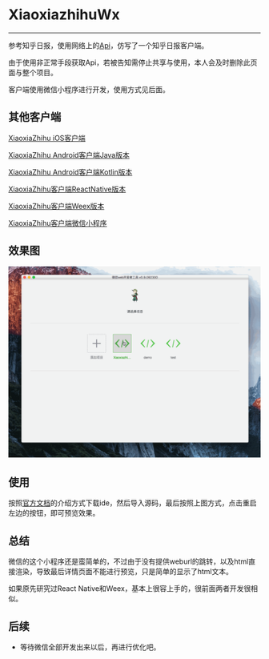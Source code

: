 # XiaoxiazhihuWx

---

参考知乎日报，使用网络上的[Api](https://github.com/izzyleung/ZhihuDailyPurify/wiki/%E7%9F%A5%E4%B9%8E%E6%97%A5%E6%8A%A5-API-%E5%88%86%E6%9E%90)，仿写了一个知乎日报客户端。

由于使用非正常手段获取Api，若被告知需停止共享与使用，本人会及时删除此页面与整个项目。

客户端使用微信小程序进行开发，使用方式见后面。

## 其他客户端

[XiaoxiaZhihu iOS客户端](https://github.com/LiushuiXiaoxia/XiaoxiaZhihu_iOS)

[XiaoxiaZhihu Android客户端Java版本](https://github.com/LiushuiXiaoxia/XiaoxiaZhihu)

[XiaoxiaZhihu Android客户端Kotlin版本](https://github.com/LiushuiXiaoxia/XiaoxiaZhihu_Kotlin)

[XiaoxiaZhihu客户端ReactNative版本](https://github.com/LiushuiXiaoxia/XiaoxiaZhihuRN)

[XiaoxiaZhihu客户端Weex版本](https://github.com/LiushuiXiaoxia/XiaoxiaZhihuWeex)

[XiaoxiaZhihu客户端微信小程序](https://github.com/LiushuiXiaoxia/XiaoxiazhihuWx)

## 效果图

![](doc/1.gif)

## 使用

按照[官方文档](https://mp.weixin.qq.com/debug/wxadoc/dev/?t=1474644083132)的介绍方式下载ide，然后导入源码，最后按照上图方式，点击重启左边的按钮，即可预览效果。

## 总结

微信的这个小程序还是蛮简单的，不过由于没有提供weburl的跳转，以及html直接渲染，导致最后详情页面不能进行预览，只是简单的显示了html文本。

如果原先研究过React Native和Weex，基本上很容上手的，很前面两者开发很相似。

## 后续

* 等待微信全部开发出来以后，再进行优化吧。